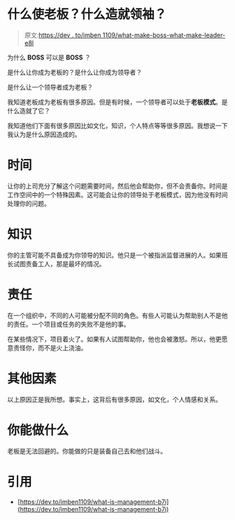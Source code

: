 # 什么使老板？什么造就领袖？

> 原文:[https://dev . to/imben 1109/what-make-boss-what-make-leader-e8l](https://dev.to/imben1109/what-make-boss-what-make-leader-e8l)

为什么 **BOSS** 可以是 **BOSS** ？

是什么让你成为老板的？是什么让你成为领导者？

是什么让一个领导者成为老板？

我知道老板成为老板有很多原因。但是有时候，一个领导者可以处于**老板模式**。是什么造就了它？

我知道他们下面有很多原因比如文化，知识，个人特点等等很多原因。我想说一下我认为是什么原因造成的。

# [](#time)时间

让你的上司充分了解这个问题需要时间，然后他会帮助你，但不会责备你。时间是工作空间中的一个特殊因素。这可能会让你的领导处于老板模式，因为他没有时间处理你的问题。

# [](#knowledge)知识

你的主管可能不具备成为你领导的知识。他只是一个被指派监督进展的人。如果班长试图责备工人，那是最坏的情况。

# [](#responsibility)责任

在一个组织中，不同的人可能被分配不同的角色。有些人可能认为帮助别人不是他的责任。一个项目或任务的失败不是他的事。

在某些情况下，项目着火了。如果有人试图帮助你，他也会被激怒。所以，他更愿意责怪你，而不是火上浇油。

# [](#other-factors)其他因素

以上原因正是我所想。事实上，这背后有很多原因，如文化，个人情感和关系。

# [](#what-you-can-do)你能做什么

老板是无法回避的。你能做的只是装备自己去和他们战斗。

# [](#reference)引用

*   [https://dev.to/imben1109/what-is-management-b7i](https://dev.to/imben1109/what-is-management-b7i)